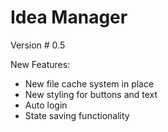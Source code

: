 # Idea Manager
Version # 0.5

New Features:
- New file cache system in place
- New styling for buttons and text
- Auto login
- State saving functionality